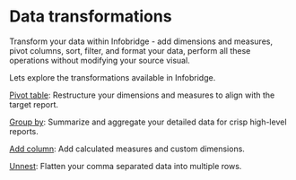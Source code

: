 # Data transformations

Transform your data within Infobridge - add dimensions and measures, pivot columns, sort, filter, and format your data, perform all these operations without modifying your source visual.

Lets explore the transformations available in Infobridge.

[Pivot table](pivot-table.md): Restructure your dimensions and measures to align with the target report.

[Group by](group-by.md): Summarize and aggregate your detailed data for crisp high-level reports.

[Add column](add-column.md): Add calculated measures and custom dimensions.

[Unnest](unnest.md): Flatten your comma separated data into multiple rows.

